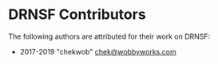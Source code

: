 # DRNSF Contributors #
The following authors are attributed for their work on DRNSF:

* 2017-2019  "chekwob" <chek@wobbyworks.com>
